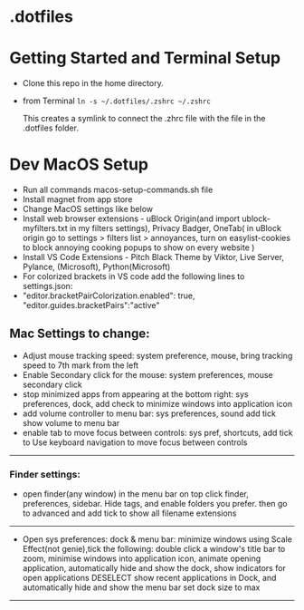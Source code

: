 # .dotfiles

# Getting Started and Terminal Setup

- Clone this repo in the home directory.

- from Terminal `ln -s ~/.dotfiles/.zshrc ~/.zshrc` 
    
    This creates a symlink to connect the .zhrc file with the file in the .dotfiles folder.


# Dev MacOS Setup

- Run all commands macos-setup-commands.sh file
- Install magnet from app store
- Change MacOS settings like below
- Install web browser extensions - uBlock Origin(and import ublock-myfilters.txt in my filters settings), Privacy Badger, OneTab( in uBlock origin go to settings > filters list > annoyances, turn on easylist-cookies to block annoying cooking popups to show on every website )
- Install VS Code Extensions - Pitch Black Theme by Viktor, Live Server, Pylance, (Microsoft), Python(Microsoft)
- For colorized brackets in VS code add the following lines to settings.json:
- 
    "editor.bracketPairColorization.enabled": true,
    "editor.guides.bracketPairs":"active"

## Mac Settings to change:
- Adjust mouse tracking speed: system preference, mouse, bring tracking speed to 7th   mark from the left
- Enable Secondary click for the mouse: system preferences, mouse secondary click
- stop minimized apps from appearing at the bottom right: sys preferences, dock, add check to minimize windows into application icon
- add volume controller to menu bar: sys preferences, sound add tick show volume to menu bar
- enable tab to move focus between controls: sys pref, shortcuts, add tick to Use keyboard navigation to move focus between controls
----------------
### Finder settings:
- open finder(any window)
in the menu bar on top click finder, preferences, sidebar. Hide tags, and enable folders you prefer.
then go to advanced and add tick to show all filename extensions
-----------------
- Open sys preferences: dock & menu bar: minimize windows using Scale Effect(not genie),tick the following:
double click a window's title bar to zoom, minimise windows into application icon, animate opening application, automatically hide and show the dock, show indicators for open applications
DESELECT show recent applications in Dock, and automatically hide and show the menu bar
set dock size to max
-----------------
